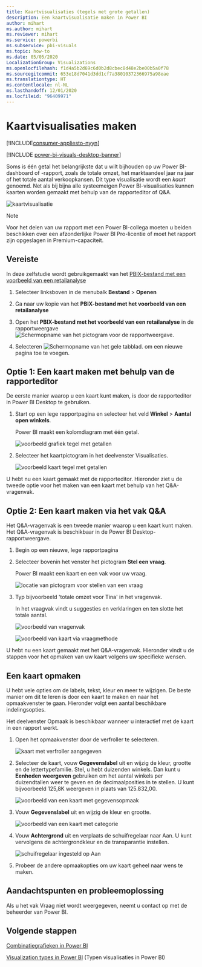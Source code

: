 ```yaml
---
title: Kaartvisualisaties (tegels met grote getallen)
description: Een kaartvisualisatie maken in Power BI
author: mihart
ms.author: mihart
ms.reviewer: mihart
ms.service: powerbi
ms.subservice: pbi-visuals
ms.topic: how-to
ms.date: 05/05/2020
LocalizationGroup: Visualizations
ms.openlocfilehash: f1d4a5b2d69c6d0b2d8cbec8d48e2be00b5a0f78
ms.sourcegitcommit: 653e18d7041d3dd1cf7a38010372366975a98eae
ms.translationtype: HT
ms.contentlocale: nl-NL
ms.lasthandoff: 12/01/2020
ms.locfileid: "96409971"
---
```

# <a name="create-card-visualizations"></a>Kaartvisualisaties maken

[!INCLUDE[consumer-appliesto-nyyn](../includes/consumer-appliesto-nyyn.md)]

[!INCLUDE [power-bi-visuals-desktop-banner](../includes/power-bi-visuals-desktop-banner.md)]

Soms is één getal het belangrijkste dat u wilt bijhouden op uw Power BI-dashboard of -rapport, zoals de totale omzet, het marktaandeel jaar na jaar of het totale aantal verkoopkansen. Dit type visualisatie wordt een *kaart* genoemd. Net als bij bijna alle systeemeigen Power BI-visualisaties kunnen kaarten worden gemaakt met behulp van de rapporteditor of Q&A.

![kaartvisualisatie](media/power-bi-visualization-card/pbi-opptuntiescard.png)

> [!NOTE]
> Voor het delen van uw rapport met een Power BI-collega moeten u beiden beschikken over een afzonderlijke Power BI Pro-licentie of moet het rapport zijn opgeslagen in Premium-capaciteit.

## <a name="prerequisite"></a>Vereiste

In deze zelfstudie wordt gebruikgemaakt van het [PBIX-bestand met een voorbeeld van een retailanalyse](https://download.microsoft.com/download/9/6/D/96DDC2FF-2568-491D-AAFA-AFDD6F763AE3/Retail%20Analysis%20Sample%20PBIX.pbix)

1. Selecteer linksboven in de menubalk **Bestand** \> **Openen**
   
2. Ga naar uw kopie van het **PBIX-bestand met het voorbeeld van een retailanalyse**

1. Open het **PBIX-bestand met het voorbeeld van een retailanalyse** in de rapportweergave ![Schermopname van het pictogram voor de rapportweergave.](media/power-bi-visualization-kpi/power-bi-report-view.png)

1. Selecteren ![Schermopname van het gele tabblad.](media/power-bi-visualization-kpi/power-bi-yellow-tab.png) om een nieuwe pagina toe te voegen.

## <a name="option-1-create-a-card-using-the-report-editor"></a>Optie 1: Een kaart maken met behulp van de rapporteditor

De eerste manier waarop u een kaart kunt maken, is door de rapporteditor in Power BI Desktop te gebruiken.

1. Start op een lege rapportpagina en selecteer het veld **Winkel** \> **Aantal open winkels**.

    Power BI maakt een kolomdiagram met één getal.

   ![voorbeeld grafiek tegel met getallen](media/power-bi-visualization-card/pbi-overview-chart.png)

2. Selecteer het kaartpictogram in het deelvenster Visualisaties.

   ![voorbeeld kaart tegel met getallen](media/power-bi-visualization-card/power-bi-card-visualization.png)

U hebt nu een kaart gemaakt met de rapporteditor. Hieronder ziet u de tweede optie voor het maken van een kaart met behulp van het Q&A-vragenvak.

## <a name="option-2-create-a-card-from-the-qa-question-box"></a>Optie 2: Een kaart maken via het vak Q&A
Het Q&A-vragenvak is een tweede manier waarop u een kaart kunt maken. Het Q&A-vragenvak is beschikbaar in de Power BI Desktop-rapportweergave.

1. Begin op een nieuwe, lege rapportpagina

1. Selecteer bovenin het venster het pictogram **Stel een vraag**. 

    Power BI maakt een kaart en een vak voor uw vraag. 

   ![locatie van pictogram voor stellen van een vraag](media/power-bi-visualization-card/power-bi-q-and-a-overview.png)

2. Typ bijvoorbeeld 'totale omzet voor Tina' in het vragenvak.

    In het vraagvak vindt u suggesties en verklaringen en ten slotte het totale aantal.  

   ![voorbeeld van vragenvak](media/power-bi-visualization-card/power-bi-q-and-a-box.png)

   ![voorbeeld van kaart via vraagmethode](media/power-bi-visualization-card/power-bi-q-and-a-card.png)

U hebt nu een kaart gemaakt met het Q&A-vragenvak. Hieronder vindt u de stappen voor het opmaken van uw kaart volgens uw specifieke wensen.

## <a name="format-a-card"></a>Een kaart opmaken
U hebt vele opties om de labels, tekst, kleur en meer te wijzigen. De beste manier om dit te leren is door een kaart te maken en naar het opmaakvenster te gaan. Hieronder volgt een aantal beschikbare indelingsopties. 

Het deelvenster Opmaak is beschikbaar wanneer u interactief met de kaart in een rapport werkt. 

1. Open het opmaakvenster door de verfroller te selecteren. 

    ![kaart met verfroller aangegeven](media/power-bi-visualization-card/power-bi-format-card-2.png)

2. Selecteer de kaart, vouw **Gegevenslabel** uit en wijzig de kleur, grootte en de lettertypefamilie. Stel, u hebt duizenden winkels. Dan kunt u **Eenheden weergeven** gebruiken om het aantal winkels per duizendtallen weer te geven en de decimaalposities in te stellen. U kunt bijvoorbeeld 125,8K weergeven in plaats van 125.832,00.

    ![voorbeeld van een kaart met gegevensopmaak](media/power-bi-visualization-card/power-bi-card-format-2.png)

3.  Vouw **Gegevenslabel** uit en wijzig de kleur en grootte.

    ![voorbeeld van een kaart met categorie](media/power-bi-visualization-card/power-bi-card-format-category.png)

4. Vouw **Achtergrond** uit en verplaats de schuifregelaar naar Aan.  U kunt vervolgens de achtergrondkleur en de transparantie instellen.

    ![schuifregelaar ingesteld op Aan](media/power-bi-visualization-card/power-bi-format-color-2.png)

5. Probeer de andere opmaakopties om uw kaart geheel naar wens te maken. 

## <a name="considerations-and-troubleshooting"></a>Aandachtspunten en probleemoplossing

Als u het vak Vraag niet wordt weergegeven, neemt u contact op met de beheerder van Power BI.

## <a name="next-steps"></a>Volgende stappen
[Combinatiegrafieken in Power BI](power-bi-visualization-combo-chart.md)

[Visualization types in Power BI](power-bi-visualization-types-for-reports-and-q-and-a.md) (Typen visualisaties in Power BI)
